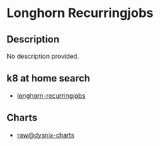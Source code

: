 # Longhorn Recurringjobs

## Description

No description provided.

## k8 at home search

- [longhorn-recurringjobs](https://nanne.dev/k8s-at-home-search/#/longhorn-recurringjobs)

## Charts

- [raw@dysnix-charts](https://dysnix.github.io/charts/)

